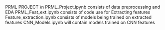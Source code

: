 PRML PROJECT \n
PRML_Project.ipynb consists of data preprocessing and EDA
PRML_Feat_ext.ipynb consists of code use for Extracting features
Feature_extraction.ipynb consists of models being trained on extracted features
CNN_Models.ipynb will contain models trained on CNN features
